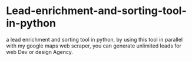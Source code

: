 # Lead-enrichment-and-sorting-tool-in-python
a lead enrichment and sorting tool in python, by using this tool in parallel with my google maps web scraper, you can generate unlimited leads for web Dev or design Agency.
